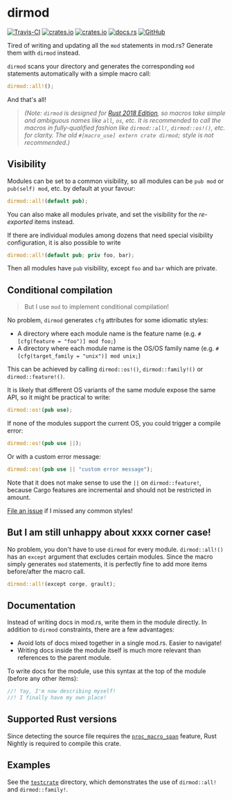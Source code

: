 # dirmod
[![Travis-CI](https://travis-ci.com/SOF3/dirmod.svg?branch=master)](https://travis-ci.om/SOF3/dirmod)
[![crates.io](https://img.shields.io/crates/v/dirmod.svg)](https://crates.io/crates/dirmod)
[![crates.io](https://img.shields.io/crates/d/dirmod.svg)](https://crates.io/crates/dirmod)
[![docs.rs](https://docs.rs/dirmod/badge.svg)](https://sof3.github.io/dirmod/)
[![GitHub](https://img.shields.io/github/stars/SOF3/dirmod?style=social)](https://github.com/SOF3/dirmod)

Tired of writing and updating all the `mod` statements in mod.rs?
Generate them with `dirmod` instead.

`dirmod` scans your directory and generates the corresponding `mod` statements automatically
with a simple macro call:

```rust
dirmod::all!();
```

And that's all!

> *(Note: `dirmod` is designed for [Rust 2018 Edition](https://doc.rust-lang.org/edition-guide/rust-2018/index.html),
so macros take simple and ambiguous names like `all`, `os`, etc.
It is recommended to call the macros in fully-qualified fashion
like `dirmod::all!`, `dirmod::os!()`, etc. for clarity.
The old `#[macro_use] extern crate dirmod;` style is not recommended.)*

## Visibility
Modules can be set to a common visibility,
so all modules can be `pub mod` or `pub(self) mod`, etc. by default at your favour:

```rust
dirmod::all!(default pub);
```

You can also make all modules private, and set the visibility for the *re-exported* items instead.

If there are individual modules among dozens that need special visibility configuration,
it is also possible to write

```rust
dirmod::all!(default pub; priv foo, bar);
```

Then all modules have `pub` visibility,
except `foo` and `bar` which are private.

## Conditional compilation
> But I use `mod` to implement conditional compilation!

No problem, `dirmod` generates `cfg` attributes for some idiomatic styles:
- A directory where each module name is the feature name (e.g. `#[cfg(feature = "foo")] mod foo;`)
- A directory where each module name is the OS/OS family name (e.g. `#[cfg(target_family = "unix")] mod unix;`)

This can be achieved by calling `dirmod::os!()`, `dirmod::family!()` or `dirmod::feature!()`.

It is likely that different OS variants of the same module expose the same API,
so it might be practical to write:

```rust
dirmod::os!(pub use);
```

If none of the modules support the current OS, you could trigger a compile error:

```rust
dirmod::os!(pub use ||);
```

Or with a custom error message:

```rust
dirmod::os!(pub use || "custom error message");
```

Note that it does not make sense to use the `||` on `dirmod::feature!`,
because Cargo features are incremental and should not be restricted in amount.

[File an issue](https://github.com/SOF3/dirmod) if I missed any common styles!

## But I am still unhappy about xxxx corner case!
No problem, you don't have to use `dirmod` for every module.
`dirmod::all!()` has an `except` argument that excludes certain modules.
Since the macro simply generates `mod` statements,
it is perfectly fine to add more items before/after the macro call.

```rust
dirmod::all!(except corge, grault);
```

## Documentation
Instead of writing docs in mod.rs, write them in the module directly.
In addition to `dirmod` constraints, there are a few advantages:

- Avoid lots of docs mixed together in a single mod.rs. Easier to navigate!
- Writing docs inside the module itself is much more relevant than references to the parent module.

To write docs for the module, use this syntax at the top of the module (before any other items):

```rust
//! Yay, I'm now describing myself!
//! I finally have my own place!
```

## Supported Rust versions
Since detecting the source file requires the [`proc_macro_span`](https://github.com/rust-lang/rust/issues/54725) feature,
Rust Nightly is required to compile this crate.

## Examples
See the [`testcrate`](https://github.com/SOF3/dirmod/tree/master/testcrate) directory, which demonstrates the use of `dirmod::all!` and `dirmod::family!`.
